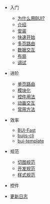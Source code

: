 * 入门

  * [为什么用BUI?](chapter1/why.md)
  * [介绍](chapter1/about.md)
  * [安装](chapter1/installation.md)
  * [快速开始](chapter1/quickstart.md)
  * [多页路由](chapter1/multipage.md)
  * [数据交互](chapter1/request.md)
  * [布局](chapter1/layout.md)
  * [调试](chapter1/debug.md)


* 进阶
  * [单页路由](chapter2/router.md)
  * [模块化](chapter2/loader.md)
  * [控件用法](chapter2/controls.md)
  * [动画交互](chapter2/animate.md)
  * [常用方法](chapter2/method.md)

* 效率
  * [BUI-Fast](tools/buifast.md)
  * [buijs-cli](tools/buijs.md)
  * [bui-template](tools/bui-template.md)

* 规范
  * [切图规范](ui/cutimage.md)
  * [开发规范](ui/standard.md)
  * [样式规范](ui/style.md)


* 控件


* [更新日志](changelog.md)
